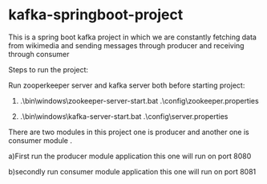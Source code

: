 # kafka-springboot-project
This is a spring boot kafka project in which we are constantly fetching data from wikimedia and sending messages through producer and receiving through consumer


Steps to run the project:

Run zooperkeeper server and kafka server both before starting project:

1) .\bin\windows\zookeeper-server-start.bat .\config\zookeeper.properties

2) .\bin\windows\kafka-server-start.bat .\config\server.properties


There are two modules in this project one is producer and another one is consumer module .

a)First run the producer module application this one will run on port 8080

b)secondly run consumer module application this one will run on port 8081
